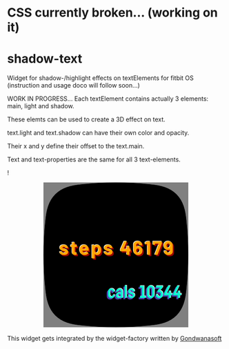 

# CSS currently broken... (working on it)
# shadow-text
Widget for shadow-/highlight effects on textElements for fitbit OS\
(instruction and usage doco will follow soon...)

WORK IN PROGRESS...
Each textElement contains actually 3 elements: main, light and shadow.

These elemts can be used to create a 3D effect on text.

text.light and text.shadow can have their own color and opacity.

Their x and y define their offset to the text.main.

Text and text-properties are the same for all 3 text-elements.



!<div align="center">![image](image2.png)</div>



This widget gets integrated by the widget-factory written by [Gondwanasoft](https://github.com/gondwanasoft/fitbit-simple-widget)


